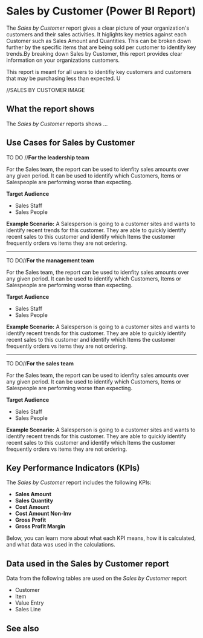 # Sales by Customer (Power BI Report)

The _Sales by Customer_ report gives a clear picture of your organization's customers and their sales activities. It higlights key metrics against each Customer such as Sales Amount and Quantities. This can be broken down further by the specific items that are being sold per customer to identify key trends.By breaking down Sales by Customer, this report provides clear information on your organizations customers.

This report is meant for all users to identifiy key customers and customers that may be purchasing less than expected. U

//SALES BY CUSTOMER IMAGE

## What the report shows

The *Sales by Customer* reports shows ...


## Use Cases for Sales by Customer

TO DO //**For the leadership team**

For the Sales team, the report can be used to idenfity sales amounts over any given period. It can be used to identify which Customers, Items or Salespeople are performing worse than expecting. 

**Target Audience**

- Sales Staff
- Sales People

**Example Scenario:** A Salesperson is going to a customer sites and wants to identify recent trends for this customer. They are able to quickly identify recent sales to this customer and identify which Items the customer frequently orders vs items they are not ordering.

---

TO DO//**For the management team**

For the Sales team, the report can be used to idenfity sales amounts over any given period. It can be used to identify which Customers, Items or Salespeople are performing worse than expecting. 

**Target Audience**

- Sales Staff
- Sales People

**Example Scenario:** A Salesperson is going to a customer sites and wants to identify recent trends for this customer. They are able to quickly identify recent sales to this customer and identify which Items the customer frequently orders vs items they are not ordering.

---

TO DO//**For the sales team**

For the Sales team, the report can be used to idenfity sales amounts over any given period. It can be used to identify which Customers, Items or Salespeople are performing worse than expecting. 

**Target Audience**

- Sales Staff
- Sales People

**Example Scenario:** A Salesperson is going to a customer sites and wants to identify recent trends for this customer. They are able to quickly identify recent sales to this customer and identify which Items the customer frequently orders vs items they are not ordering.

## Key Performance Indicators (KPIs)

The _Sales by Customer_ report includes the following KPIs:

- **Sales Amount**
- **Sales Quantity**
- **Cost Amount**
- **Cost Amount Non-Inv**
- **Gross Profit**
- **Gross Profit Margin**

Below, you can learn more about what each KPI means, how it is calculated, and what data was used in the calculations.

## Data used in the Sales by Customer report

Data from the following tables are used on the *Sales by Customer* report
- Customer
- Item
- Value Entry
- Sales Line

## See also